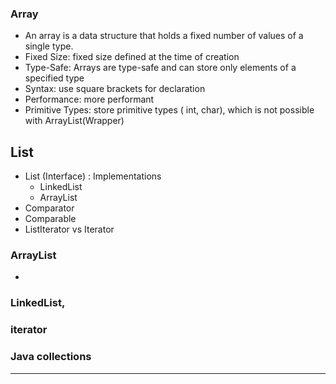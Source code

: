 ###  Array
- An array is a data structure that holds a fixed number of values of a single type.
- Fixed Size: fixed size defined at the time of creation
- Type-Safe: Arrays are type-safe and can store only elements of a specified type
- Syntax:  use square brackets for declaration
- Performance: more performant
- Primitive Types: store primitive types ( int, char), which is not possible with ArrayList(Wrapper)


## List
- List (Interface) : Implementations
  - LinkedList
  - ArrayList
- Comparator
- Comparable
- ListIterator vs Iterator


### ArrayList
- 
### LinkedList, 
### iterator
### Java collections

---

